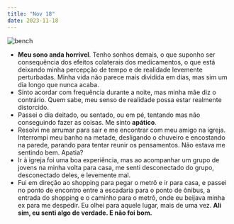 ```yaml
---
title: "Nov 18"
date: 2023-11-18
---
```


![bench](https://upload.wikimedia.org/wikipedia/commons/6/61/Lonely_bench.jpg)

- **Meu sono anda horrível**. Tenho sonhos demais, o que suponho ser consequência dos efeitos colaterais dos medicamentos, o que está deixando minha percepção de tempo e de realidade levemente perturbadas. Minha vida não parece mais dividida em dias, mas sim um dia longo que nunca acaba.
- Sinto acordar com frequência durante a noite, mas minha mãe diz o contrário. Quem sabe, meu senso de realidade possa estar realmente distorcido.
- Passei o dia deitado, ou sentado, ou em pé, tentando mas não conseguindo fazer as coisas. Me sinto **apático**.
- Resolvi me arrumar para sair e me encontrar com meu amigo na igreja. Interrompi meu banho na metade, desligando o chuveiro e encostando na parede, parando para tentar reunir os pensamentos. Não estava me sentindo bem. Apatia?
- Ir à igreja foi uma boa experiência, mas ao acompanhar um grupo de jovens na minha volta para casa, me senti desconectado do grupo, desconectado deles, e levemente mal.
- Fui em direção ao shopping para pegar o metrô e ir para casa, e passei no ponto de encontro entre a escadaria para o ponto de ônibus, a entrada do shopping e o caminho para o metrô, onde eu beijava minha ex para me despedir. Eu olhei para aquele lugar, mais de uma vez. **Ali sim, eu senti algo de verdade. E não foi bom.**
